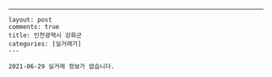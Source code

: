 ---
    layout: post
    comments: true
    title: 인천광역시 강화군
    categories: [실거래가]
    ---

    2021-06-29 실거래 정보가 없습니다.

    
